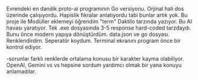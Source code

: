Evrendeki en dandik proto-ai programının Go versiyonu.
Orjinal hali dos üzerinde çalışıyordu. Hapislik fıkralar anlatıyordu tabi bunlar artık yok.
Bu proje ile
Modüller eklemeyi öğrendim "term" 
Daktilo tarzında yazıyor. Bu AI havası yaratıyor.
Tek .exe dosyasında 3-5 response hard-coded tarzdaydı. 
Bunu önce modern yapıya dönüştürdüm. data.json ve go dosyası. 
Renklendirdim. 
Seperatör koydum.
Terminal ekranını program önce bir kontrol ediyor. 

-sorunlar 
farklı renklerde ortalama konusu bir karakter kayma olabiliyor. OpenAI, Gemini vs vs hepsine sordum yardımcı olmak bir yana konuyu anlamadılar.
